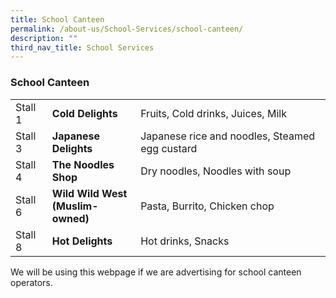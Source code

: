 ```yaml
---
title: School Canteen
permalink: /about-us/School-Services/school-canteen/
description: ""
third_nav_title: School Services
---
```

### School Canteen

|  	|  	|  	|
|---	|---	|---	|
| Stall 1 	| **Cold Delights** 	| Fruits, Cold drinks, Juices, Milk 	|
| Stall 3 	| **Japanese Delights** 	| Japanese rice and noodles, Steamed egg custard 	|
| Stall 4 	| **The Noodles Shop** 	| Dry noodles, Noodles with soup 	|
| Stall 6 	| **Wild Wild West<br>(Muslim-owned)<br>** 	| Pasta, Burrito, Chicken chop 	|
| Stall 8 	| **Hot Delights** 	| Hot drinks, Snacks 	|

We will be using this webpage if we are advertising for school canteen operators.